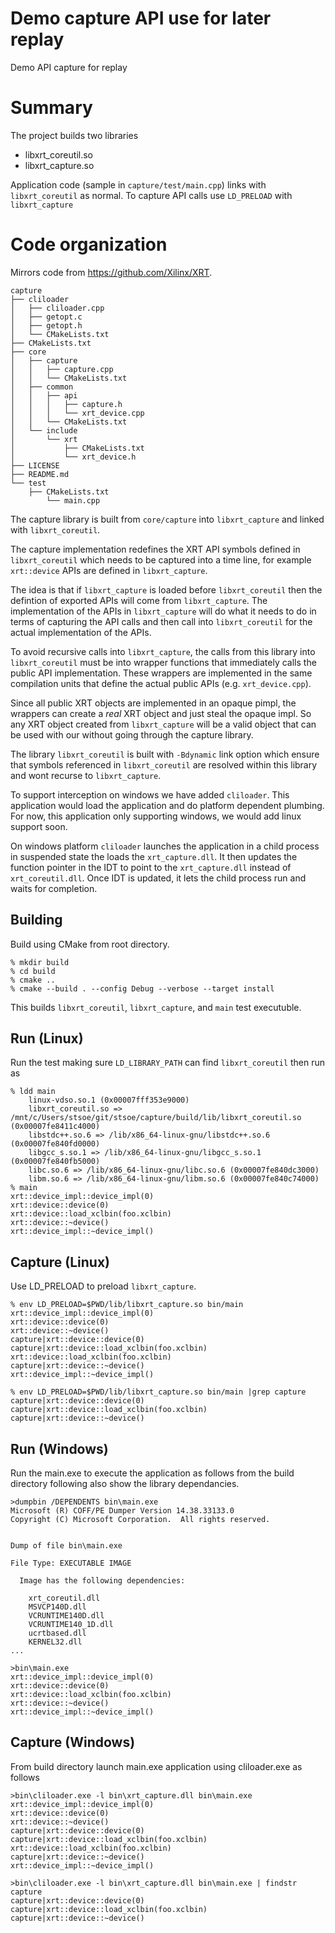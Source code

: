 # Demo capture API use for later replay
Demo API capture for replay

# Summary
The project builds two libraries
- libxrt_coreutil.so
- libxrt_capture.so

Application code (sample in `capture/test/main.cpp`) links with `libxrt_coreutil` as normal.
To capture API calls use `LD_PRELOAD` with `libxrt_capture`

# Code organization
Mirrors code from https://github.com/Xilinx/XRT.

```
capture
├── cliloader
│   ├── cliloader.cpp
│   ├── getopt.c
│   ├── getopt.h
│   └── CMakeLists.txt
├── CMakeLists.txt
├── core
│   ├── capture
│   │   ├── capture.cpp
│   │   └── CMakeLists.txt
│   ├── common
│   │   ├── api
│   │   │   ├── capture.h
│   │   │   └── xrt_device.cpp
│   │   └── CMakeLists.txt
│   └── include
│       └── xrt
│           ├── CMakeLists.txt
│           └── xrt_device.h
├── LICENSE
├── README.md
└── test
    ├── CMakeLists.txt
        └── main.cpp
```

The capture library is built from `core/capture` into `libxrt_capture`
and linked with `libxrt_coreutil`.

The capture implementation redefines the XRT API symbols defined in
`libxrt_coreutil` which needs to be captured into a time line, for
example `xrt::device` APIs are defined in `libxrt_capture`.

The idea is that if `libxrt_capture` is loaded before `libxrt_coreutil`
then the defintion of exported APIs will come from `libxrt_capture`.
The implementation of the APIs in `libxrt_capture` will do what it
needs to do in terms of capturing the API calls and then call into
`libxrt_coreutil` for the actual implementation of the APIs.

To avoid recursive calls into `libxrt_capture`, the calls from this
library into `libxrt_coreutil` must be into wrapper functions that
immediately calls the public API implementation.  These wrappers are
implemented in the same compilation units that define the actual
public APIs (e.g. `xrt_device.cpp`).

Since all public XRT objects are implemented in an opaque pimpl, the
wrappers can create a *real* XRT object and just steal the opaque
impl. So any XRT object created from `libxrt_capture` will be a valid
object that can be used with our without going through the capture library.

The library `libxrt_coreutil` is built with `-Bdynamic` link option which
ensure that symbols referenced in `libxrt_coreutil` are resolved within
this library and wont recurse to `libxrt_capture`.

To support interception on windows we have added `cliloader`. This application
would load the application and do platform dependent plumbing. For now, this 
application only supporting windows, we would add linux support soon.

On windows platform `cliloader` launches the application in a child process in
suspended state the loads the `xrt_capture.dll`. It then updates the function
pointer in the IDT to point to the `xrt_capture.dll` instead of
`xrt_coreutil.dll`. Once IDT is updated, it lets the child process run and
waits for completion. 

## Building
Build using CMake from root directory.
```
% mkdir build
% cd build
% cmake ..
% cmake --build . --config Debug --verbose --target install
````
This builds `libxrt_coreutil`, `libxrt_capture`, and `main` test executuble.

## Run (Linux)
Run the test making sure `LD_LIBRARY_PATH` can find `libxrt_coreutil` then run as

```
% ldd main
	linux-vdso.so.1 (0x00007fff353e9000)
	libxrt_coreutil.so => /mnt/c/Users/stsoe/git/stsoe/capture/build/lib/libxrt_coreutil.so (0x00007fe8411c4000)
	libstdc++.so.6 => /lib/x86_64-linux-gnu/libstdc++.so.6 (0x00007fe840fd0000)
	libgcc_s.so.1 => /lib/x86_64-linux-gnu/libgcc_s.so.1 (0x00007fe840fb5000)
	libc.so.6 => /lib/x86_64-linux-gnu/libc.so.6 (0x00007fe840dc3000)
	libm.so.6 => /lib/x86_64-linux-gnu/libm.so.6 (0x00007fe840c74000)
% main
xrt::device_impl::device_impl(0)
xrt::device::device(0)
xrt::device::load_xclbin(foo.xclbin)
xrt::device::~device()
xrt::device_impl::~device_impl()
```

## Capture (Linux)
Use LD_PRELOAD to preload `libxrt_capture`.

```
% env LD_PRELOAD=$PWD/lib/libxrt_capture.so bin/main
xrt::device_impl::device_impl(0)
xrt::device::device(0)
xrt::device::~device()
capture|xrt::device::device(0)
capture|xrt::device::load_xclbin(foo.xclbin)
xrt::device::load_xclbin(foo.xclbin)
capture|xrt::device::~device()
xrt::device_impl::~device_impl()

% env LD_PRELOAD=$PWD/lib/libxrt_capture.so bin/main |grep capture
capture|xrt::device::device(0)
capture|xrt::device::load_xclbin(foo.xclbin)
capture|xrt::device::~device()
```

## Run (Windows)
Run the main.exe to execute the application as follows from the build directory
following also show the library dependancies.

```
>dumpbin /DEPENDENTS bin\main.exe
Microsoft (R) COFF/PE Dumper Version 14.38.33133.0
Copyright (C) Microsoft Corporation.  All rights reserved.


Dump of file bin\main.exe

File Type: EXECUTABLE IMAGE

  Image has the following dependencies:

    xrt_coreutil.dll
    MSVCP140D.dll
    VCRUNTIME140D.dll
    VCRUNTIME140_1D.dll
    ucrtbased.dll
    KERNEL32.dll
...

>bin\main.exe
xrt::device_impl::device_impl(0)
xrt::device::device(0)
xrt::device::load_xclbin(foo.xclbin)
xrt::device::~device()
xrt::device_impl::~device_impl()

```

## Capture (Windows)
From build directory launch main.exe application using cliloader.exe as follows

```
>bin\cliloader.exe -l bin\xrt_capture.dll bin\main.exe
xrt::device_impl::device_impl(0)
xrt::device::device(0)
xrt::device::~device()
capture|xrt::device::device(0)
capture|xrt::device::load_xclbin(foo.xclbin)
xrt::device::load_xclbin(foo.xclbin)
capture|xrt::device::~device()
xrt::device_impl::~device_impl()

>bin\cliloader.exe -l bin\xrt_capture.dll bin\main.exe | findstr capture
capture|xrt::device::device(0)
capture|xrt::device::load_xclbin(foo.xclbin)
capture|xrt::device::~device()
```

